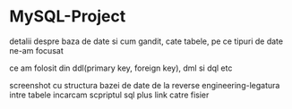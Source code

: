 # MySQL-Project

detalii despre baza de date si cum gandit, cate tabele, pe ce tipuri de date ne-am focusat

ce am folosit din ddl(primary key, foreign key), dml si dql etc

screenshot cu structura bazei de date de la reverse engineering-legatura intre tabele
incarcam scpriptul sql plus link catre fisier

